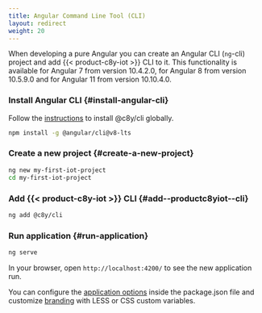 ```yaml
---
title: Angular Command Line Tool (CLI)
layout: redirect
weight: 20
---
```



When developing a pure Angular you can create an Angular CLI (`ng`-cli) project and add {{< product-c8y-iot >}} CLI to it.
This functionality is available for Angular 7 from version 10.4.2.0, for Angular 8 from version 10.5.9.0 and for Angular 11 from version 10.10.4.0.

### Install Angular CLI {#install-angular-cli}

Follow the [instructions](https://angular.io/cli) to install @c8y/cli globally.

```sh
npm install -g @angular/cli@v8-lts
```

### Create a new project {#create-a-new-project}

```sh
ng new my-first-iot-project
cd my-first-iot-project
```

### Add {{< product-c8y-iot >}} CLI {#add--productc8yiot--cli}

```sh
ng add @c8y/cli
```

### Run application {#run-application}

```sh
ng serve
```

In your browser, open `http://localhost:4200/` to see the new application run.

You can configure the [application options](/web/application-configuration/#application-options) inside the package.json file and customize [branding](/web/application-configuration#branding) with LESS or CSS custom variables.
